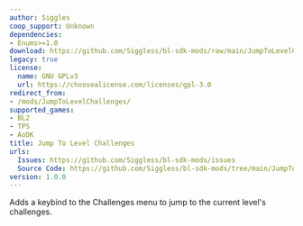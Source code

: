 ```yaml
---
author: Siggles
coop_support: Unknown
dependencies:
- Enums>=1.0
download: https://github.com/Siggless/bl-sdk-mods/raw/main/JumpToLevelChallenges/JumpToLevelChallenges.zip
legacy: true
license:
  name: GNU GPLv3
  url: https://choosealicense.com/licenses/gpl-3.0
redirect_from:
- /mods/JumpToLevelChallenges/
supported_games:
- BL2
- TPS
- AoDK
title: Jump To Level Challenges
urls:
  Issues: https://github.com/Siggless/bl-sdk-mods/issues
  Source Code: https://github.com/Siggless/bl-sdk-mods/tree/main/JumpToLevelChallenges
version: 1.0.0
---
```

Adds a keybind to the Challenges menu to jump to the current level's challenges.